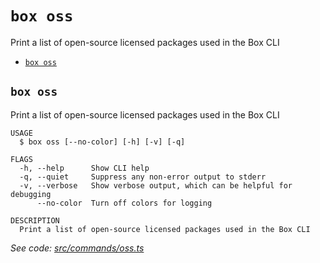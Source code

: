 `box oss`
=========

Print a list of open-source licensed packages used in the Box CLI

* [`box oss`](#box-oss)

## `box oss`

Print a list of open-source licensed packages used in the Box CLI

```
USAGE
  $ box oss [--no-color] [-h] [-v] [-q]

FLAGS
  -h, --help      Show CLI help
  -q, --quiet     Suppress any non-error output to stderr
  -v, --verbose   Show verbose output, which can be helpful for debugging
      --no-color  Turn off colors for logging

DESCRIPTION
  Print a list of open-source licensed packages used in the Box CLI
```

_See code: [src/commands/oss.ts](https://github.com/box/boxcli/blob/v3.15.0/src/commands/oss.ts)_
